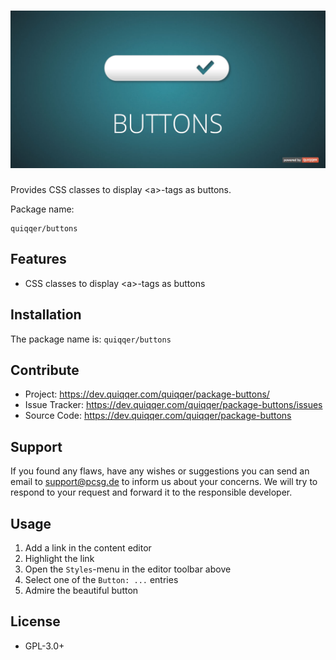 ![QUIQQER Buttons](bin/images/Readme.jpg)
========

Provides CSS classes to display \<a\>-tags as buttons.


Package name:

    quiqqer/buttons


Features
--------

- CSS classes to display \<a\>-tags as buttons


Installation
------------

The package name is: `quiqqer/buttons`


Contribute
----------

- Project: https://dev.quiqqer.com/quiqqer/package-buttons/
- Issue Tracker: https://dev.quiqqer.com/quiqqer/package-buttons/issues
- Source Code: https://dev.quiqqer.com/quiqqer/package-buttons


Support
-------

If you found any flaws, have any wishes or suggestions you can send an email
to [support@pcsg.de](mailto:support@pcsg.de) to inform us about your concerns. 
We will try to respond to your request and forward it to the responsible developer.



Usage
-------

1. Add a link in the content editor
2. Highlight the link
3. Open the `Styles`-menu in the editor toolbar above
4. Select one of the `Button: ...` entries
5. Admire the beautiful button


License
-------

- GPL-3.0+
